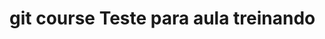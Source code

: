 # git course																																																																																				Teste para aula		 																																																																																																																																									treinando										
